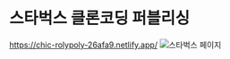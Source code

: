 # 스타벅스 클론코딩 퍼블리싱
https://chic-rolypoly-26afa9.netlify.app/
![스타벅스 페이지](https://github.com/developer-jyyun/starbucks/assets/131247158/3fd7b7b9-81c1-4221-beb4-3e94253561ac)
